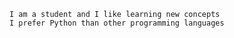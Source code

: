 

    I am a student and I like learning new concepts
    I prefer Python than other programming languages

